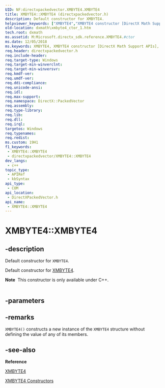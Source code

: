 ```yaml
---
UID: NF:directxpackedvector.XMBYTE4.XMBYTE4
title: XMBYTE4::XMBYTE4 (directxpackedvector.h)
description: Default constructor for XMBYTE4.
helpviewer_keywords: ["XMBYTE4","XMBYTE4 constructor [DirectX Math Support APIs]","XMBYTE4 constructor [DirectX Math Support APIs]","XMBYTE4 structure","XMBYTE4 structure [DirectX Math Support APIs]","XMBYTE4 constructor","XMBYTE4.XMBYTE4","XMBYTE4.XMBYTE4()","XMBYTE4::XMBYTE4","dxmath.xmbyte4_ctor_1"]
old-location: dxmath\xmbyte4_ctor_1.htm
tech.root: dxmath
ms.assetid: M:Microsoft.directx_sdk.reference.XMBYTE4.#ctor
ms.date: 12/05/2018
ms.keywords: XMBYTE4, XMBYTE4 constructor [DirectX Math Support APIs], XMBYTE4 constructor [DirectX Math Support APIs],XMBYTE4 structure, XMBYTE4 structure [DirectX Math Support APIs],XMBYTE4 constructor, XMBYTE4.XMBYTE4, XMBYTE4.XMBYTE4(), XMBYTE4::XMBYTE4, dxmath.xmbyte4_ctor_1
req.header: directxpackedvector.h
req.include-header: 
req.target-type: Windows
req.target-min-winverclnt: 
req.target-min-winversvr: 
req.kmdf-ver: 
req.umdf-ver: 
req.ddi-compliance: 
req.unicode-ansi: 
req.idl: 
req.max-support: 
req.namespace: DirectX::PackedVector
req.assembly: 
req.type-library: 
req.lib: 
req.dll: 
req.irql: 
targetos: Windows
req.typenames: 
req.redist: 
ms.custom: 19H1
f1_keywords:
 - XMBYTE4::XMBYTE4
 - directxpackedvector/XMBYTE4::XMBYTE4
dev_langs:
 - c++
topic_type:
 - APIRef
 - kbSyntax
api_type:
 - COM
api_location:
 - DirectXPackedVector.h
api_name:
 - XMBYTE4::XMBYTE4
---
```


# XMBYTE4::XMBYTE4


## -description

Default constructor for <code>XMBYTE4</code>.

Default constructor for <a href="/windows/desktop/api/directxpackedvector/ns-directxpackedvector-xmbyte4">XMBYTE4</a>.
<div class="alert"><b>Note</b>  This constructor is only available under C++.</div><div> </div>

## -parameters

## -remarks

<code>XMBYTE4()</code> constructs a new instance of the <code>XMBYTE4</code> structure without
    defining the value of any of its members.

## -see-also

<b>Reference</b>



<a href="/windows/desktop/api/directxpackedvector/ns-directxpackedvector-xmbyte4">XMBYTE4</a>



<a href="/windows/desktop/dxmath/xmbyte4-ctor">XMBYTE4 Constructors</a>

